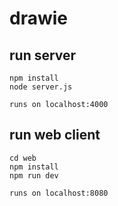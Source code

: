 # drawie

## run server
```
npm install
node server.js

runs on localhost:4000
```

## run web client
```
cd web
npm install
npm run dev

runs on localhost:8080
```
